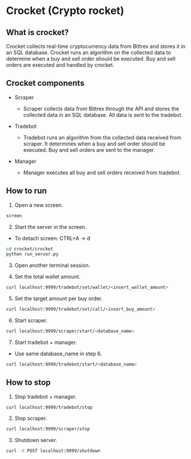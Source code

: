 # Crocket (Crypto rocket)

## What is crocket?

Crocket collects real-time cryptocurrency data from Bittrex and stores it in an SQL database. Crocket runs an algorithm on the collected data to determine when a buy and sell order should be executed. Buy and sell orders are executed and handled by crocket.

## Crocket components

 * Scraper
    
    * Scraper collects data from Bittrex through the API and stores the collected data in an SQL database. All data is sent to the tradebot.
    
 * Tradebot
 
    * Tradebot runs an algorithm from the collected data received from scraper. It determines when a buy and sell order should be executed. Buy and sell orders are sent to the manager. 
    
 * Manager
 
    * Manager executes all buy and sell orders received from tradebot.

## How to run

1. Open a new screen.

```bash
screen
```

2. Start the server in the screen.

 * To detach screen: CTRL+A -> d
 
```bash
cd crocket/crocket
python run_server.py
```

3. Open another terminal session.

4. Set the total wallet amount.

```bash
curl localhost:9999/tradebot/set/wallet/<insert_wallet_amount>
```

5. Set the target amount per buy order.

```bash
curl localhost:9999/tradebot/set/call/<insert_buy_amount>
```

6. Start scraper.

```bash
curl localhost:9999/scraper/start/<database_name>
```

7. Start tradebot + manager.

 * Use same database_name in step 6.
 
```bash
curl localhost:9999/tradebot/start/<database_name>
```

## How to stop

1. Stop tradebot + manager.

```bash
curl localhost:9999/tradebot/stop
```

2. Stop scraper.

```bash
curl localhost:9999/scraper/stop
```

3. Shutdown server.

```bash
curl -X POST localhost:9999/shutdown
```
